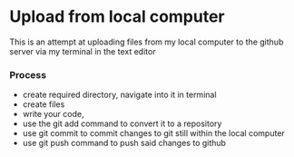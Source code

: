 # Upload from local computer

This is an attempt at uploading files from my local computer to the github
server via my terminal in the text editor

### Process

- create required directory, navigate into it in terminal
- create files
- write your code,
- use the git add command to convert it to a repository
- use git commit to commit changes to git still within the local computer
- use git push command to push said changes to github
